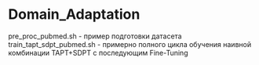 # Domain_Adaptation

pre_proc_pubmed.sh - пример подготовки датасета
train_tapt_sdpt_pubmed.sh - примерно полного цикла обучения наивной комбинации TAPT+SDPT с последующим Fine-Tuning
